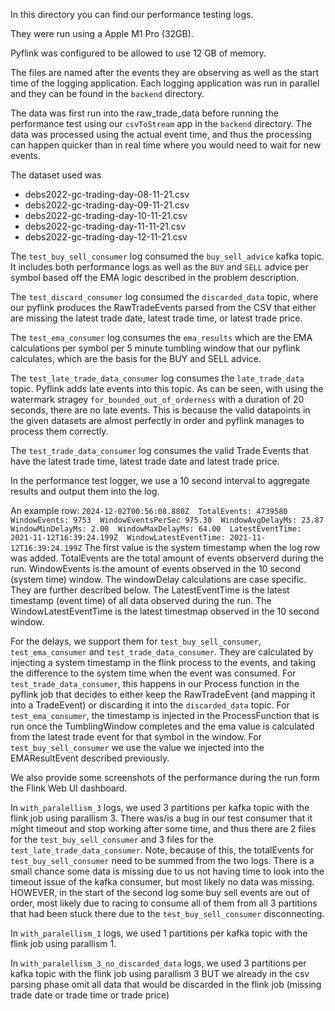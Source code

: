 In this directory you can find our performance testing logs.

They were run using a Apple M1 Pro (32GB).

Pyflink was configured to be allowed to use 12 GB of memory.

The files are named after the events they are observing as well as the start time of the logging application.
Each logging application was run in parallel and they can be found in the `backend` directory.

The data was first run into the raw_trade_data before running the performance test using our `csvToStream` app in the `backend` directory. The data was processed using the actual event time, and thus the processing can happen
quicker than in real time where you would need to wait for new events.

The dataset used was

- debs2022-gc-trading-day-08-11-21.csv
- debs2022-gc-trading-day-09-11-21.csv
- debs2022-gc-trading-day-10-11-21.csv
- debs2022-gc-trading-day-11-11-21.csv
- debs2022-gc-trading-day-12-11-21.csv

The `test_buy_sell_consumer` log consumed the `buy_sell_advice` kafka topic. It includes both performance
logs as well as the `BUY` and `SELL` advice per symbol based off the EMA logic described in the problem description.

The `test_discard_consumer` log consumed the `discarded_data` topic, where our pyflink produces the RawTradeEvents
parsed from the CSV that either are missing the latest trade date, latest trade time, or latest trade price.

The `test_ema_consumer` log consumes the `ema_results` which are the EMA calculations per symbol per 5 minute tumbling window
that our pyflink calculates, which are the basis for the BUY and SELL advice.

The `test_late_trade_data_consumer` log consumes the `late_trade_data` topic. Pyflink adds late events into this
topic. As can be seen, with using the watermark stragey `for_bounded_out_of_orderness` with a duration of 20 seconds,
there are no late events. This is because the valid datapoints in the given datasets are almost perfectly in order
and pyflink manages to process them correctly.

The `test_trade_data_consumer` log consumes the valid Trade Events that have the latest trade time, latest trade date
and latest trade price.

In the performance test logger, we use a 10 second interval to aggregate results and output them into the log.

An example row: `2024-12-02T00:56:08.880Z  TotalEvents: 4739580  WindowEvents: 9753  WindowEventsPerSec 975.30  WindowAvgDelayMs: 23.87  WindowMinDelayMs: 2.00  WindowMaxDelayMs: 64.00  LatestEventTime: 2021-11-12T16:39:24.199Z  WindowLatestEventTime: 2021-11-12T16:39:24.199Z`
The first value is the system timestamp when the log row was added. TotalEvents are the total amount of events
observerd during the run. WindowEvents is the amount of events observed in the 10 second (system time) window.
The windowDelay calculations are case specific. They are further described below. The LatestEventTime is the latest
timestamp (event time) of all data observed during the run. The WindowLatestEventTime is the latest timestmap observed
in the 10 second window.

For the delays, we support them for `test_buy_sell_consumer`, `test_ema_consumer` and `test_trade_data_consumer`.
They are calculated by injecting a system timestamp in the flink process to the events, and taking the difference
to the system time when the event was consumed.
For `test_trade_data_consumer`, this happens in our Process function in the pyflink job that decides to either
keep the RawTradeEvent (and mapping it into a TradeEvent) or discarding it into the `discarded_data` topic.
For `test_ema_consumer`, the timestamp is injected in the ProcessFunction that is run once the TumblingWindow
completes and the ema value is calculated from the latest trade event for that symbol in the window.
For `test_buy_sell_consumer` we use the value we injected into the EMAResultEvent described previously.

We also provide some screenshots of the performance during the run form the Flink Web UI dashboard.

In `with_paralellism_3` logs, we used 3 partitions per kafka topic with the flink job using parallism 3.
There was/is a bug in our test consumer that it might timeout and stop working after some time, and thus
there are 2 files for the `test_buy_sell_consumer` and 3 files for the `test_late_trade_data_consumer`.
Note, because of this, the totalEvents for `test_buy_sell_consumer` need to be summed from the two logs.
There is a small chance some data is missing due to us not having time to look into the timeout issue
of the kafka consumer, but most likely no data was missing. HOWEVER, in the start of the second log some buy
sell events are out of order, most likely due to racing to consume all of them from all 3 partitions
that had been stuck there due to the `test_buy_sell_consumer` disconnecting.

In `with_paralellism_1` logs, we used 1 partitions per kafka topic with the flink job using parallism 1.

In `with_paralellism_3_no_discarded_data` logs, we used 3 partitions per kafka topic with the flink job using parallism 3 BUT
we already in the csv parsing phase omit all data that would be discarded in the flink job (missing trade date or trade time or trade price)

